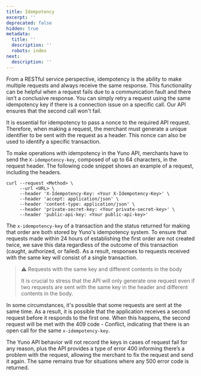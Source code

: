 ```yaml
---
title: Idempotency
excerpt: ''
deprecated: false
hidden: true
metadata:
  title: ''
  description: ''
  robots: index
next:
  description: ''
---
```

From a RESTful service perspective, idempotency is the ability to make multiple requests and always receive the same response. This functionality can be helpful when a request fails due to a communication fault and there isn’t a conclusive response. You can simply retry a request using the same idempotency key if there is a connection issue on a specific call. Our API ensures that the second call won't fail. 

It is essential for idempotency to pass a nonce to the required API request. Therefore, when making a request, the merchant must generate a unique identifier to be sent with the request as a header. This nonce can also be used to identify a specific transaction.

To make operations with idempotency in the Yuno API, merchants have to send the `X-idempotency-key`,  composed of up to 64 characters, in the request header. The following code snippet shows an example of a request, including the headers.

```curl
curl --request <Method> \
     --url <URL> \
     --header 'X-Idempotency-Key: <Your X-Idempotency-Key>' \
     --header 'accept: application/json' \
     --header 'content-type: application/json' \
     --header 'private-secret-key: <Your private-secret-key>' \
     --header 'public-api-key: <Your public-api-key>'
```

The `x-idempotency-key` of a transaction and the status returned for making that order are both stored by Yuno's idempotency system. To ensure that requests made within 24 hours of establishing the first order are not created twice, we save this data regardless of the outcome of this transaction (caught, authorized, or failed). As a result, responses to requests received with the same key will consist of a single transaction.

> ⚠️ Requests with the same key and different contents in the body
>
> It is crucial to stress that the API will only generate one request even if two requests are sent with the same key in the header and different contents in the body.

In some circumstances, it's possible that some requests are sent at the same time. As a result, it is possible that the application receives a second request before it responds to the first one. When this happens, the second request will be met with the 409 code - Conflict, indicating that there is an open call for the same `x-idempotency-key`.

The Yuno API behavior will not record the keys in cases of request fail for any reason, plus the API provides a type of error 400 informing there’s a problem with the request, allowing the merchant to fix the request and send it again. The same remains true for situations where any 500 error code is returned.
